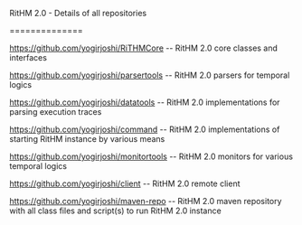 RitHM 2.0 - Details of all repositories

==============

https://github.com/yogirjoshi/RiTHMCore -- RitHM 2.0 core classes and interfaces


https://github.com/yogirjoshi/parsertools -- RitHM 2.0 parsers for temporal logics


https://github.com/yogirjoshi/datatools -- RitHM 2.0 implementations for parsing execution traces


https://github.com/yogirjoshi/command -- RitHM 2.0 implementations of starting RitHM instance by various means


https://github.com/yogirjoshi/monitortools -- RitHM 2.0 monitors for various temporal logics


https://github.com/yogirjoshi/client -- RitHM 2.0 remote client 


https://github.com/yogirjoshi/maven-repo -- RitHM 2.0 maven repository with all class files and script(s) to run RitHM 2.0 instance 
